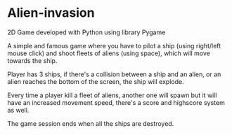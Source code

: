 # Alien-invasion
2D Game developed with Python using library Pygame

A simple and famous game where you have to pilot a ship (using right/left mouse click) and shoot fleets of aliens (using space), which will move towards the ship.

Player has 3 ships, if there's a collision between a ship and an alien, or an alien reaches the bottom of the screen, the ship will explode.

Every time a player kill a fleet of aliens, another one will spawn but it will have an increased movement speed, there's a score and highscore system as well.

The game session ends when all the ships are destroyed.

